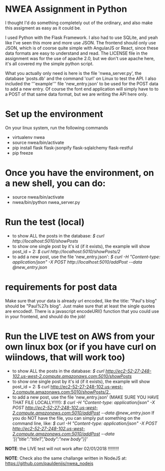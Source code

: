 # NWEA Assignment in Python

I thought I'd do something completely out of the ordinary, and also make this assigment as easy as it could be. 

I used Python with the Flask Framework. I also had to use SQLite, and yeah like I've seen this more and more use JSON. The frontend should only use JSON, which is of coorse quite simple with AngularJS or React, since these data formats are easy to understand and read. The LICENSE file in the assignment was for the use of apache 2.0, but we don't use apache here, it's all covered my the simple python script.

What you actually only need is here is  the file 'nwea_server.py', the database 'posts.db' and the command 'curl' on Linux  to test the API. I also included the '''example''' file 'new_entry.json' to be used for the POST data to add a new entry. Of course the font end application will simply have to to a POST of that same data format, but we are writing the API here only.

# Set up the environment
On your linux system, run the following commands
* virtualenv nwea
* source nwea/bin/activate
* pip install flask flask-jsonpify flask-sqlalchemy flask-restful
* pip freeze

# Once you have the environment, on a new shell, you can do: 
* source nwea/bin/activate
* nwea/bin/python nwea_server.py

# Run the test (local)
* to show ALL the posts in the database: 
 _$ curl http://localhost:5010/showPosts_ 
* to show one single post by it's id (if it exists), the example will show post_id = 2:
 _$ curl http://localhost:5010/showPosts/2_
* to add a new post, use the file 'new_entry.json':
 _$ curl -H "Content-type: application/json" -X  POST http://localhost:5010/addPost --data @new_entry.json_

# requirements for post data
Make sure that your data is already url encoded, like the title: "Paul's blog" should be "Paul%27s blog". Just make sure that at least the single quotes are encoded!. There is a javascript encodeURI() function that you could use in your frontend, and should do the job!


# Run the LIVE test on AWS from your own linux box (or if you have curl on wiindows, that will work too) 
* to show ALL the posts in the database: 
 _$ curl http://ec2-52-27-248-102.us-west-2.compute.amazonaws.com:5010/showPosts_ 
* to show one single post by it's id (if it exists), the example will show post_id = 2:
 $ curl http://ec2-52-27-248-102.us-west-2.compute.amazonaws.com:5010/showPosts/2_
* to add a new post, use the file 'new_entry.json' (MAKE SURE YOU HAVE THAT FILE LOCALLY!!!!):
 _$ curl -H "Content-type: application/json" -X  POST http://ec2-52-27-248-102.us-west-2.compute.amazonaws.com:5010/addPost --data @new_entry.json_
 If you do NOT have the file, you can simply put something on the command line, like:
 _$ curl -H "Content-type: application/json" -X  POST http://ec2-52-27-248-102.us-west-2.compute.amazonaws.com:5010/addPost --data '[{"title":"title1","body":"new body"}]'_
 
**NOTE**: the LIVE test will not work after 02/01/2018 !!!!!!!!!

**NOTE**: Check also the same challange written in NodeJS at: https://github.com/pauldenijs/nwea_nodejs
